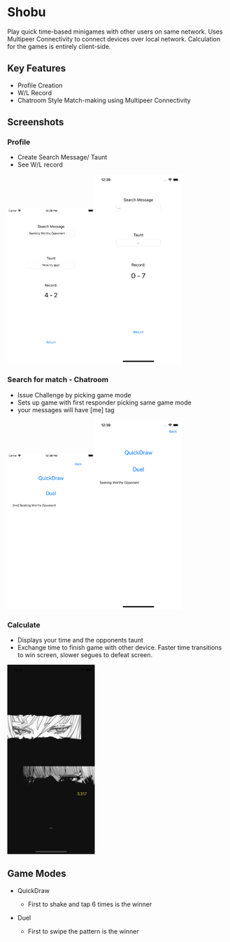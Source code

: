 # Shobu
Play quick time-based minigames with other users on same network. Uses Multipeer Connectivity to connect devices over local network. Calculation for the games is entirely client-side.

## Key Features
* Profile Creation
* W/L Record
* Chatroom Style Match-making using Multipeer Connectivity

## Screenshots
### Profile
* Create Search Message/ Taunt
* See W/L record

<img src = "/images/profile.png" width = "200" /><img src = "/images/profile2.png" width = "200" />

### Search for match - Chatroom
* Issue Challenge by picking game mode
* Sets up game with first responder picking same game mode
* your messages will have [me] tag

<img src = "/images/p1-search.png" width = "200" /><img src = "/images/p2-search.png" width = "200" />


### Calculate
* Displays your time and the opponents taunt
* Exchange time to finish game with other device. Faster time transitions to win screen, slower segues to defeat screen.

<img src = "/images/calculate.png" width = "200" />


## Game Modes
* QuickDraw
  * First to shake and tap 6 times is the winner
  
* Duel
  * First to swipe the pattern is the winner
 

